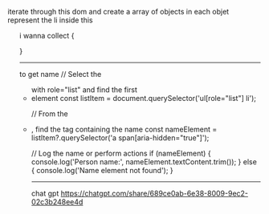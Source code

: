 iterate through this dom and create a array of objects
in each objet represent the li inside this
<ul role="list">
i wanna collect 
{


}







----------------------------
to get name 
// Select the <ul> with role="list" and find the first <li> element
const listItem = document.querySelector('ul[role="list"] li');

// From the <li>, find the <a> tag containing the name
const nameElement = listItem?.querySelector('a span[aria-hidden="true"]');

// Log the name or perform actions
if (nameElement) {
    console.log('Person name:', nameElement.textContent.trim());
} else {
    console.log('Name element not found');
}

---
chat gpt
https://chatgpt.com/share/689ce0ab-6e38-8009-9ec2-02c3b248ee4d